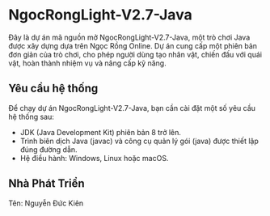 # NgocRongLight-V2.7-Java

Đây là dự án mã nguồn mở NgocRongLight-V2.7-Java, một trò chơi Java được xây dựng dựa trên Ngọc Rồng Online. Dự án cung cấp một phiên bản đơn giản của trò chơi, cho phép người dùng tạo nhân vật, chiến đấu với quái vật, hoàn thành nhiệm vụ và nâng cấp kỹ năng.

## Yêu cầu hệ thống

Để chạy dự án NgocRongLight-V2.7-Java, bạn cần cài đặt một số yêu cầu hệ thống sau:

- JDK (Java Development Kit) phiên bản 8 trở lên.
- Trình biên dịch Java (javac) và công cụ quản lý gói (java) được thiết lập đúng đường dẫn.
- Hệ điều hành: Windows, Linux hoặc macOS.

## Nhà Phát Triển

Tên: Nguyễn Đức Kiên
